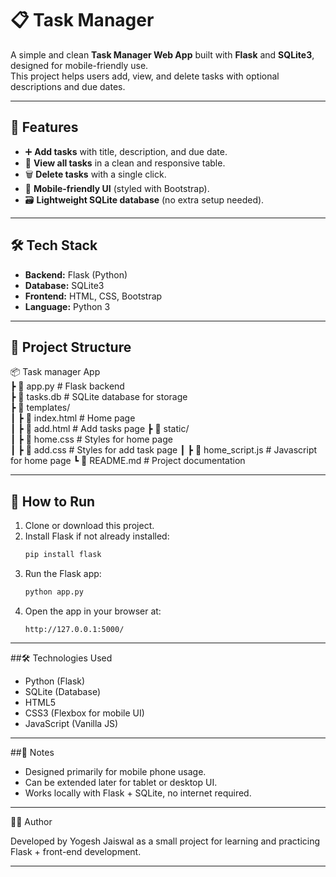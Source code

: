 # 📋 Task Manager

A simple and clean **Task Manager Web App** built with **Flask** and **SQLite3**, designed for mobile-friendly use.  
This project helps users add, view, and delete tasks with optional descriptions and due dates.

---

## 🚀 Features
- ➕ **Add tasks** with title, description, and due date.  
- 📑 **View all tasks** in a clean and responsive table.  
- 🗑 **Delete tasks** with a single click.  
- 📱 **Mobile-friendly UI** (styled with Bootstrap).  
- 🗃 **Lightweight SQLite database** (no extra setup needed).  

---

## 🛠 Tech Stack
- **Backend:** Flask (Python)  
- **Database:** SQLite3  
- **Frontend:** HTML, CSS, Bootstrap  
- **Language:** Python 3  

---

## 📂 Project Structure
📦 Task manager App  
┣ 📜 app.py            # Flask backend  
┣ 📜 tasks.db         # SQLite database for storage  
┣ 📜 templates/  
┃ ┣ 📜 index.html      # Home page  
┃ ┣ 📜 add.html        # Add tasks page
┣ 📜 static/  
┃ ┣ 📜 home.css        # Styles for home page  
┃ ┣ 📜 add.css             # Styles for add task page 
┃ ┣ 📜 home_script.js # Javascript for home page
┗ 📜 README.md         # Project documentation  

---

## 🚀 How to Run  

1. Clone or download this project.  
2. Install Flask if not already installed:  
   ```bash
   pip install flask
3. Run the Flask app:
   ```bash
   python app.py


4. Open the app in your browser at:
   ```
   http://127.0.0.1:5000/
   ```




---

##🛠️ Technologies Used

- Python (Flask)
- SQLite (Database)
- HTML5
- CSS3 (Flexbox for mobile UI)
- JavaScript (Vanilla JS)



---

##📖 Notes

- Designed primarily for mobile phone usage.
- Can be extended later for tablet or desktop UI.
- Works locally with Flask + SQLite, no internet required.



---

👨‍💻 Author

Developed by Yogesh Jaiswal as a small project for learning and practicing Flask + front-end development.

---
